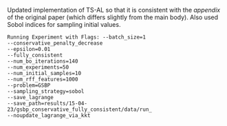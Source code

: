Updated implementation of TS-AL so that it is consistent with the *appendix* of the
original paper (which differs slightly from the main body). Also used Sobol indices for
sampling initial values.

``` 
Running Experiment with Flags: --batch_size=1
--conservative_penalty_decrease
--epsilon=0.01
--fully_consistent
--num_bo_iterations=140
--num_experiments=50
--num_initial_samples=10
--num_rff_features=1000
--problem=GSBP
--sampling_strategy=sobol
--save_lagrange
--save_path=results/15-04-23/gsbp_conservative_fully_consistent/data/run_
--noupdate_lagrange_via_kkt
```